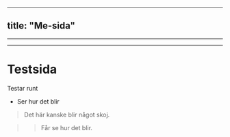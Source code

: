 
---
title: "Me-sida"
---
---

---
Testsida
=========================

Testar runt

* Ser hur det blir

> Det här kanske blir något skoj.

>> Får se hur det blir.